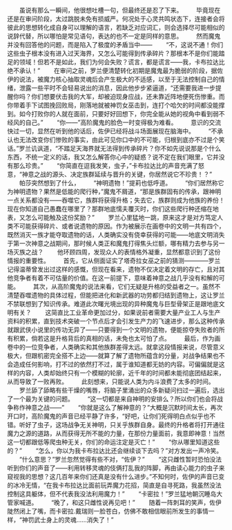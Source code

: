 　　虽说有那么一瞬间，他很想吐槽一句，但最终还是忍了下来。
　　毕竟现在还是在审问阶段，太过跳脱未免有损威严。何况处于心灵共鸣状态下，连接者会将彼此的思想转化成自身可以理解的语言，若缺乏对应词汇，则会选择尽可能相似的说辞代替，所以哪怕是常见语句，表达的也不一定是同样的意思。
　　然而魔鬼并没有回答他的问题，而是陷入了极度的矛盾当中——
　　“不，这说不通！你们这些虫子根本没有进入过天海界，又怎么可能得到传承碎片？那根本不是你们能踏足的领域！但若不是如此，我们为何会失败？谎言，都是谎言——我，卡布拉达比绝不承认！”
　　在审问之前，罗兰便清楚转化初期是魔鬼最为脆弱的阶段，据佐伊的说法，被魔力核心抽取灵魂后会产生极大的不适感，以至于无法控制自己的情绪，泄露一些平时不会轻易说出的消息，因此他步步紧逼道，“还需要我进一步提醒你吗？你们想要伏击我的大军，却被迫现身应战，还未靠近阵地便死伤惨重。而你带着手下试图挽回败局，刚落地就被神罚女巫击到，连打个哈欠的时间都没能撑到。如今打败你的人就在面前，只要好好回想下，你完全能从她的视角中看到弱不经风的自己。”
　　“你——”高阶魔鬼的脸色一时变得极为难看。
　　意识的交流快过一切，显然在听到他的话后，佐伊已经将战斗场面展现在脑海中。
　　“不承认也无法改变你们惨败的事实，由此可见你口中的不可能，归根到底亦不过是个笑话。”罗兰讥讽道，“不踏足天海界就无法得到传承碎片？你不如先说说那是个什么东西，不统一定义的话，我又怎么解答你心中的疑惑？说不定在我们眼里，它并没有那么珍贵。”
　　“你简直在逗我发笑，虫子，”卡布拉达比的声音充满了怒意，“神意之战的源头、决定族群延续与晋升的关键，你居然说它不珍贵！？”
　　帕莎突然想到了什么，
　　“神明遗物！”提莉也低呼道。
　　“你们居然称它为神明遗物？果然是低能的爬行种，”魔鬼不屑道，“那是族群固有的传承，跟神明一点关系都没有——吞噬它，族群将获得升格；失去它，族群则成为他族的养份！现在你知道自己愚蠢在哪里了？那群地底懦夫覆灭时，你们这些爬行种还缩在地表，又怎么可能触及这份奖励？”
　　罗兰心里猛地一跳，原来这才是对方笃定人类不可能获得碎片、或者说遗物的原因。作为被展示在画卷中的文明一共有四个，既然消灭一族才能夺取遗物的话，人类确实没有侥幸获得的可能——地底文明消失于第一次神意之战期间，那时候人类正和魔鬼打得焦头烂额，哪有精力去参与另一场灭族之战？
　　他环顾四周，发现众人的表情格外凝重，显然都意识到了这份情报的重要性。
　　首先，它从侧面证实了塔奇拉女巫之前的猜测————罗兰记得温蒂曾发出过这样的感慨，但现在看来，遗物不仅决定着文明的存亡，且对其他竞争者有着不可估量的价值。在这一前提下，意味着神意之战几乎没有和解的可能。
　　其次，从高阶魔鬼的说法来看，它们无疑是升格的受益者之一。虽然不清楚吞噬遗物的具体过程，但能把进化和新武器的功劳都归结到遗物上，这让罗兰不禁联想到了知识传承。难道此次曙光境出现的异种魔鬼与巨型骨架正是跟地底文明有关？
　　这简直比工业革命更加过分，如果说前者需要大量产业工人与生产资料的积累，直到技术突破一个节点后才会引发生产力的飞速进步，那么这种传承就跟武侠小说里的传功无异了——只要得到一个文明的遗物，便能掠夺失败者的所有积累，倘若这是升格背后的真相的话，未免也太可怕了点。
　　最后，作为画卷中的一位竞争者，人类确实和其他族群差得太远。就拿这段情报来说，尽管意义极大，但跟机密完全搭不上边——就算了解了遗物所蕴含的分量，对战争结果也不会造成任何影响，打不过的依然打不过，属于谁知道都无妨的内容。可偏偏就是这样的内容，人类却始终只有一个模糊的轮廓，近千年的时间都未能彻底团结起来，从而导致了一败再败。
　　此刻想来，只能说人类为内斗浪费了太多的时间。
　　罗兰舔了舔略有些干燥的嘴唇，将脑子里涌出的众多新疑问扫过一遍后，选出了一个最为关键的问题。
　　“这一切都是来自神明的安排么？所以你们也会将战争称作神意之战——”
　　“你就是这么了解神意的？”大概是沉默时间太长，再次开口时，高阶魔鬼的声音已经平静了许多，“好吧，让你们死得明白点似乎也不错。听好了虫子，这场战争无关神明，只关乎族群自身。最终的升格者将打开通往魔力之源的道路，从而获得无所不能的力量，在那份力量面前，我意即神意！当然这一切都跟低等爬虫种无关，你们的命运注定是灭亡！”
　　“你从哪里知道这些的？”
　　“怎么，你以为我卡布拉达比还会继续谈下去吗？”对方发出一声冷笑。
　　“什么意思？”罗兰忽然觉得有些不对，“佐伊？”
　　“这只雌性暂时恐怕没法听到你们的声音了——利用转移灵魂的伎俩打乱我的阵脚，再由读心能力的虫子来窥视我的思想？这几百年来你们还真是没有什么进步。”不知何时，佐伊的声音已变的冰冷无情，“在我卡布拉达比面前玩弄魔力花招，简直是自寻死路，我虽然没法控制这具躯体，但不代表我没法利用魔力！”
　　“卡密拉！”罗兰猛地朝沉睡岛大管家喊道。
　　“晚了，和这只雌性说再见吧！”
　　随着一阵刺耳的笑声，佐伊陡然闭上了嘴，而卡密拉.戴瑞则一脸苍白，仿佛不敢相信眼前所发生的事情一样，“神罚武士身上的灵魂……消失了！”